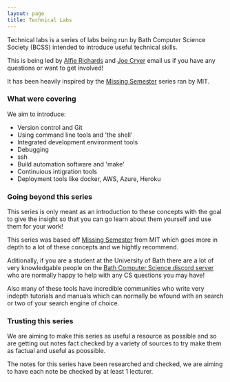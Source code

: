 ```yaml
---
layout: page
title: Technical Labs
---
```


Technical labs is a series of labs being run by Bath Computer Science Society (BCSS) intended to 
introduce useful technical skills.

This is being led by [Alfie Richards](mailto:ar2227@bath.ac.uk) and [Joe 
Cryer](mailto:jjc82@bath.ac.uk) email us if you have any questions or want to get involved!

It has been heavily inspired by the [Missing Semester](https://missing.csail.mit.edu) series ran by 
MIT.

### What were covering

We aim to introduce:

- Version control and Git
- Using command line tools and 'the shell'
- Integrated development environment tools
- Debugging
- ssh
- Build automation software and 'make'
- Continuious intigration tools
- Deployment tools like docker, AWS, Azure, Heroku

### Going beyond this series

This series is only meant as an introduction to these concepts with the goal to give the insight so 
that you can go learn about them yourself and use them for your work!

This series was based off [Missing Semester](https://missing.csail.mit.edu) from MIT which goes more 
in depth to a lot of these concepts and we hightly recommend.

Aditionally, if you are a student at the University of Bath there are a lot of very knowledgable 
people on the [Bath Computer Science discord server](https://discord.gg/gDYbrpK) who are normally 
happy to help with any CS questions you may have!

Also many of these tools have incredible communities who write very indepth tutorials and manuals 
which can normally be wfound with an search or two of your search engine of choice.

### Trusting this series

We are aiming to make this series as useful a resource as possible and so are getting out notes fact 
checked by a variety of sources to try make them as factual and useful as poossible.

The notes for this series have been researched and checked, we are aiming to have each note be 
checked by at least 1 lecturer.

